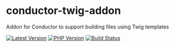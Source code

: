 # conductor-twig-addon
Addon for Conductor to support building files using Twig templates

[![Latest Version](https://img.shields.io/packagist/v/shineunited/wordpress-installer?label=latest)](https://packagist.org/packages/shineunited/wordpress-installer/)
[![PHP Version](https://img.shields.io/packagist/dependency-v/shineunited/wordpress-installer/php?label=php)](https://www.php.net/releases/index.php)
[![Build Status](https://img.shields.io/github/workflow/status/shineunited/wordpress-installer/Build?label=build)](https://github.com/shineunited/wordpress-installer/actions/workflows/build.yml)
